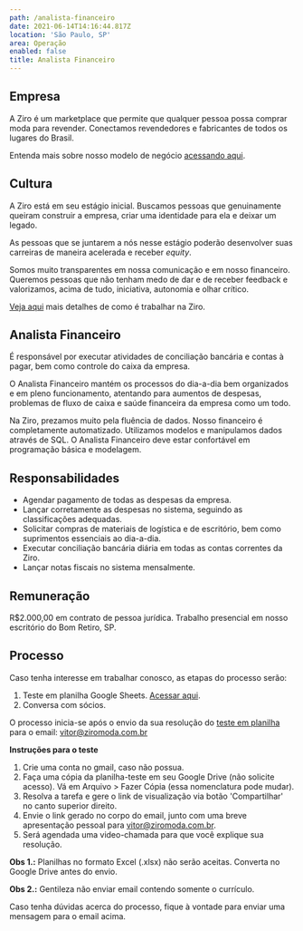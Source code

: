 ```yaml
---
path: /analista-financeiro
date: 2021-06-14T14:16:44.817Z
location: 'São Paulo, SP'
area: Operação
enabled: false
title: Analista Financeiro
---
```

## Empresa

A Ziro é um marketplace que permite que qualquer pessoa possa comprar moda para revender. Conectamos revendedores e fabricantes de todos os lugares do Brasil.

Entenda mais sobre nosso modelo de negócio <a href='https://bit.ly/2Bs6SjE' target='_blank'>acessando aqui</a>.

## Cultura

A Ziro está em seu estágio inicial. Buscamos pessoas que genuinamente queiram construir a empresa, criar uma identidade para ela e deixar um legado.

As pessoas que se juntarem a nós nesse estágio poderão desenvolver suas carreiras de maneira acelerada e receber _equity_.

Somos muito transparentes em nossa comunicação e em nosso financeiro. Queremos pessoas que não tenham medo de dar e de receber feedback e valorizamos, acima de tudo, iniciativa, autonomia e olhar crítico.

<a href='https://ziro.com.br/vagas/' target='_blank'>Veja aqui</a> mais detalhes de como é trabalhar na Ziro.

## Analista Financeiro

É responsável por executar atividades de conciliação bancária e contas à pagar, bem como controle do caixa da empresa.

O Analista Financeiro mantém os processos do dia-a-dia bem organizados e em pleno funcionamento, atentando para aumentos de despesas, problemas de fluxo de caixa e saúde financeira da empresa como um todo.

Na Ziro, prezamos muito pela fluência de dados. Nosso financeiro é completamente automatizado. Utilizamos modelos e manipulamos dados através de SQL. O Analista Financeiro deve estar confortável em programação básica e modelagem.

## Responsabilidades

* Agendar pagamento de todas as despesas da empresa.
* Lançar corretamente as despesas no sistema, seguindo as classificações adequadas.
* Solicitar compras de materiais de logística e de escritório, bem como suprimentos essenciais ao dia-a-dia.
* Executar conciliação bancária diária em todas as contas correntes da Ziro.
* Lançar notas fiscais no sistema mensalmente.

## Remuneração

R$2.000,00 em contrato de pessoa jurídica. Trabalho presencial em nosso escritório do Bom Retiro, SP.

## Processo

Caso tenha interesse em trabalhar conosco, as etapas do processo serão:

1. Teste em planilha Google Sheets. <a href='https://bit.ly/analista-processos' target='_blank'>Acessar aqui</a>.
2. Conversa com sócios.

O processo inicia-se após o envio da sua resolução do <a href='https://bit.ly/analista-processos' target='_blank'>teste em planilha</a> para o email: vitor@ziromoda.com.br

**Instruções para o teste**

1. Crie uma conta no gmail, caso não possua.
2. Faça uma cópia da planilha-teste em seu Google Drive (não solicite acesso). Vá em Arquivo > Fazer Cópia (essa nomenclatura pode mudar).
3. Resolva a tarefa e gere o link de visualização via botão 'Compartilhar' no canto superior direito.
4. Envie o link gerado no corpo do email, junto com uma breve apresentação pessoal para vitor@ziromoda.com.br.
5. Será agendada uma video-chamada para que você explique sua resolução.

**Obs 1.:** Planilhas no formato Excel (.xlsx) não serão aceitas. Converta no Google Drive antes do envio.

**Obs 2.:** Gentileza não enviar email contendo somente o currículo.

Caso tenha dúvidas acerca do processo, fique à vontade para enviar uma mensagem para o email acima.
